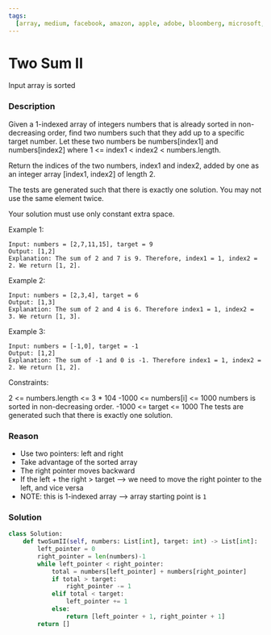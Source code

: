 ```yaml
---
tags:
  [array, medium, facebook, amazon, apple, adobe, bloomberg, microsoft, uber]
---
```


# Two Sum II

Input array is sorted

### Description

Given a 1-indexed array of integers numbers that is already sorted in non-decreasing order, find two numbers such that they add up to a specific target number. Let these two numbers be numbers[index1] and numbers[index2] where 1 <= index1 < index2 < numbers.length.

Return the indices of the two numbers, index1 and index2, added by one as an integer array [index1, index2] of length 2.

The tests are generated such that there is exactly one solution. You may not use the same element twice.

Your solution must use only constant extra space.

Example 1:

```
Input: numbers = [2,7,11,15], target = 9
Output: [1,2]
Explanation: The sum of 2 and 7 is 9. Therefore, index1 = 1, index2 = 2. We return [1, 2].
```

Example 2:

```
Input: numbers = [2,3,4], target = 6
Output: [1,3]
Explanation: The sum of 2 and 4 is 6. Therefore index1 = 1, index2 = 3. We return [1, 3].
```

Example 3:

```
Input: numbers = [-1,0], target = -1
Output: [1,2]
Explanation: The sum of -1 and 0 is -1. Therefore index1 = 1, index2 = 2. We return [1, 2].
```

Constraints:

2 <= numbers.length <= 3 \* 104
-1000 <= numbers[i] <= 1000
numbers is sorted in non-decreasing order.
-1000 <= target <= 1000
The tests are generated such that there is exactly one solution.

### Reason

- Use two pointers: left and right
- Take advantage of the sorted array
- The right pointer moves backward
- If the left + the right > target --> we need to move the right pointer to the left, and vice versa
- NOTE: this is 1-indexed array --> array starting point is `1`

### Solution

```python
class Solution:
    def twoSumII(self, numbers: List[int], target: int) -> List[int]:
        left_pointer = 0
        right_pointer = len(numbers)-1
        while left_pointer < right_pointer:
            total = numbers[left_pointer] + numbers[right_pointer]
            if total > target:
                right_pointer -= 1
            elif total < target:
                left_pointer += 1
            else:
                return [left_pointer + 1, right_pointer + 1]
        return []
```
